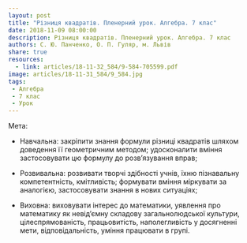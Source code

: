 ```yaml
---
layout: post
title: "Різниця квадратів. Пленерний урок. Алгебра. 7 клас"
date: 2018-11-09 08:00:00
description: Різниця квадратів. Пленерний урок. Алгебра. 7 клас
authors: С. Ю. Панченко, О. П. Гуляр, м. Львів
share: true
resources:
  - link: articles/18-11-32_584/9-584-705599.pdf
image: articles/18-11-31_584/9_584.jpg
tags:
 - Алгебра
 - 7 клас
 - Урок
---
```


Мета:

 * Навчальна: закріпити знання формули різниці квадратів шляхом доведення її геометричним методом; удосконалити вміння застосовувати цю формулу до розв’язування вправ;

 * Розвивальна: розвивати творчі здібності учнів, їхню пізнавальну компетентність, кмітливість; формувати вміння міркувати за аналогією, застосовувати знання в нових ситуаціях;

 * Виховна: виховувати інтерес до математики, уявлення про математику як невід’ємну складову загальнолюдської культури, цілеспрямованість, працьовитість, наполегливість у досягненні мети, відповідальність, уміння працювати в групі.
